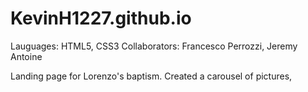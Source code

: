 # KevinH1227.github.io
Lauguages: HTML5, CSS3
Collaborators: Francesco Perrozzi, Jeremy Antoine

Landing page for Lorenzo's baptism. Created a carousel of pictures, 

